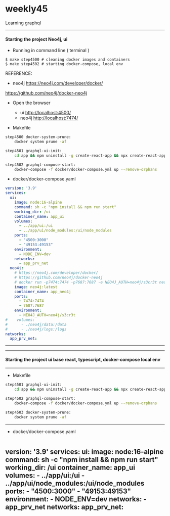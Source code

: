 # weekly45
Learning graphql




---
#### Starting the project Neo4j, ui
- Running in command line ( terminal )
```
$ make step4500 # cleaning docker images and containers
$ make step4502 # starting docker-compose, local env
```
REFERENCE:
- neo4j
<https://neo4j.com/developer/docker/>

<https://github.com/neo4j/docker-neo4j>

- Open the browser
  - ui   <http://localhost:4500/>
  - neo4j   <http://localhost:7474/>


- Makefile
```sh
step4500 docker-system-prune:
	docker system prune -af	

step4501 graphql-ui-init:
	cd app && npm uninstall -g create-react-app && npx create-react-app ui --template typescript

step4502 graphql-compose-start:
	docker-compose -f docker/docker-compose.yml up --remove-orphans

```
- docker/docker-compose.yaml
```yaml
version: '3.9'
services:
  ui:
    image: node:16-alpine
    command: sh -c "npm install && npm run start"
    working_dir: /ui
    container_name: app_ui
    volumes:
      - ../app/ui:/ui
      - ../app/ui/node_modules:/ui/node_modules
    ports:
      - "4500:3000" 
      - "49153:49153"
    environment:
      - NODE_ENV=dev
    networks:
      - app_prv_net
  neo4j:
    # https://neo4j.com/developer/docker/
    # https://github.com/neo4j/docker-neo4j
    # docker run -p7474:7474 -p7687:7687 -e NEO4J_AUTH=neo4j/s3cr3t neo4j --volume=$HOME/neo4j/data:/data --volume=$HOME/neo4j/logs:/logs 
    image: neo4j:latest
    container_name: app_neo4j
    ports: 
      - 7474:7474
      - 7687:7687
    environment:
      - NEO4J_AUTH=neo4j/s3cr3t
#    volumes:
#      - ./neo4j/data:/data
#      - ./neo4j/logs:/logs
networks:
  app_prv_net:
```

---
---
#### Starting the project ui base react, typescript, docker-compose local env
---
- Makefile
```sh
step4501 graphql-ui-init:
	cd app && npm uninstall -g create-react-app && npx create-react-app ui --template typescript

step4502 graphql-compose-start:
	docker-compose -f docker/docker-compose.yml up --remove-orphans

step4503 docker-system-prune:
	docker system prune -af	
```

---
- docker/docker-compose.yaml
```yaml
```
version: '3.9'
services:
  ui:
    image: node:16-alpine
    command: sh -c "npm install && npm run start"
    working_dir: /ui
    container_name: app_ui
    volumes:
      - ../app/ui:/ui
      - ../app/ui/node_modules:/ui/node_modules
    ports:
      - "4500:3000" 
      - "49153:49153"
    environment:
      - NODE_ENV=dev
    networks:
      - app_prv_net
networks:
  app_prv_net:
---

